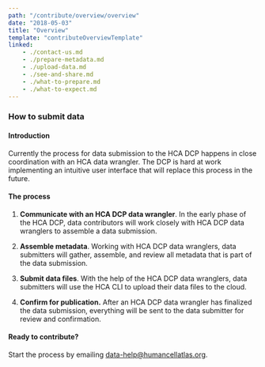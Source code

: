 ```yaml
---
path: "/contribute/overview/overview"
date: "2018-05-03"
title: "Overview"
template: "contributeOverviewTemplate"
linked:
    - ./contact-us.md
    - ./prepare-metadata.md
    - ./upload-data.md
    - ./see-and-share.md
    - ./what-to-prepare.md
    - ./what-to-expect.md
---
```


### How to submit data

#### Introduction
Currently the process for data submission to the HCA DCP happens in close coordination with an HCA data wrangler. The DCP is hard at work implementing an intuitive user interface that will replace this process in the future.

#### The process

1. **Communicate with an HCA DCP data wrangler**. In the early phase of the HCA DCP, data contributors will work closely with HCA DCP data wranglers to assemble a data submission.

1. **Assemble metadata**. Working with HCA DCP data wranglers, data submitters will gather, assemble, and review all metadata that is part of the data submission.

1. **Submit data files**. With the help of the HCA DCP data wranglers, data submitters will use the HCA CLI to upload their data files to the cloud.

1. **Confirm for publication.** After an HCA DCP data wrangler has finalized the data submission, everything will be sent to the data submitter for review and confirmation.

#### Ready to contribute?

Start the process by emailing [data-help@humancellatlas.org](mailto:data-help@humancellatlas.org).
